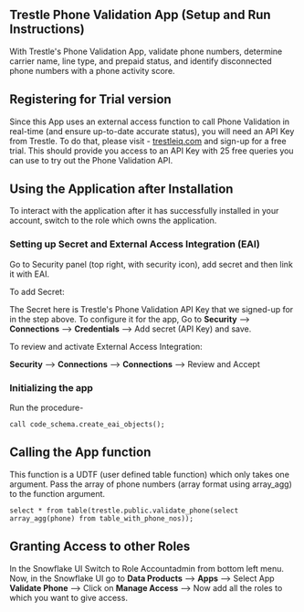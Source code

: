 ## Trestle Phone Validation App (Setup and Run Instructions) 

With Trestle's Phone Validation App, validate phone numbers, determine carrier name, line type, and prepaid status, and identify disconnected phone numbers with a phone activity score.


## Registering for Trial version

Since this App uses an external access function to call Phone Validation in real-time (and ensure up-to-date accurate status), you will need an API Key from Trestle. To do that, please visit - [trestleiq.com](https://trestleiq.com) and sign-up for a free trial. This should provide you access to an API Key with 25 free queries you can use to try out the Phone Validation API.



## Using the Application after Installation

To interact with the application after it has successfully installed in your account, switch to the role which owns the application.


### Setting up Secret and External Access Integration (EAI)

Go to Security panel (top right, with security icon), add secret and then link it with EAI.


To add Secret: 

The Secret here is Trestle's Phone Validation API Key that we signed-up for in the step above. To configure it for the app, 
Go to **Security** --> **Connections** --> **Credentials** --> Add secret (API Key) and save.

To review and activate External Access Integration: 

**Security** --> **Connections** --> **Connections** --> Review and Accept

### Initializing the app

Run the procedure- 
```
call code_schema.create_eai_objects();
```



## Calling the App function

This function is a UDTF (user defined table function) which only takes one argument. 
Pass the array of phone numbers (array format using array_agg) to the function argument. 
```
select * from table(trestle.public.validate_phone(select array_agg(phone) from table_with_phone_nos));
```

## Granting Access to other Roles

In the Snowflake UI Switch to Role Accountadmin from bottom left menu. 
Now, in the Snowflake UI go to **Data Products** --> **Apps** --> Select App **Validate Phone** --> Click on **Manage Access** --> Now add all the roles to which you want to give access.
